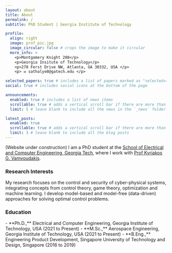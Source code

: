 ```yaml
---
layout: about
title: About
permalink: /
subtitle: PhD Student | Georgia Institute of Technology

profile:
  align: right
  image: prof_pic.jpg
  image_circular: false # crops the image to make it circular
  more_info: >
    <p>Montgomery Knight 208</p>
    <p>Georgia Insitute of Technology</p>
    <p>270 Ferst Drive NW, Atlanta, GA 30332, USA </p>
    <p> ✉️ sathalye8@gatech.edu </p>

selected_papers: true # includes a list of papers marked as "selected={true}"
social: true # includes social icons at the bottom of the page

announcements:
  enabled: true # includes a list of news items
  scrollable: true # adds a vertical scroll bar if there are more than 3 news items
  limit: 5 # leave blank to include all the news in the `_news` folder

latest_posts:
  enabled: true
  scrollable: true # adds a vertical scroll bar if there are more than 3 new posts items
  limit: 3 # leave blank to include all the blog posts
---
```


(Website under construction) I am a PhD student at the [School of Electrical and Computer Engineering, Georgia Tech](https://ece.gatech.edu/), where I work with [Prof Kyriakos G. Vamvoudakis](https://kyriakos.ae.gatech.edu/). 

<h3>Research Interests</h3>
My research focuses on the control and security of cyber-physical systems, integrating concepts from control theory,
game theory, optimization and machine learning. I develop model-based and model-free (data-driven) approaches for
solving optimal control problems.

<h3>Education</h3>
- **Ph.D.,** Electrical and Computer Engineering, Georgia Institute of Technology, USA (2021 to Present)
- **M.Sc.,** Aerospace Engineering, Georgia Institute of Technology, USA (2021 to Present)
- **B.Eng.,** Engineering Product Development, Singapore University of Technology and Design, Singapore (2016 to 2019)
